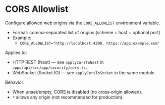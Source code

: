 # CORS Allowlist

Configure allowed web origins via the `CORS_ALLOWLIST` environment variable.

- Format: comma‑separated list of origins (scheme + host + optional port)
- Example:
  - `CORS_ALLOWLIST="http://localhost:4200, https://app.example.com"`

Applies to:
- HTTP REST (Nest) — see `applyCorsToNest` in `apps/api/src/app/security/cors.ts`.
- WebSocket (Socket.IO) — see `applyCorsToSocket` in the same module.

Behavior:
- When unset/empty, CORS is disabled (no cross‑origin allowed).
- `*` allows any origin (not recommended for production).

